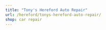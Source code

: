 ```yaml
---
title: "Tony's Hereford Auto Repair"
url: /hereford/tonys-hereford-auto-repair/
shop: car repair
---
```

